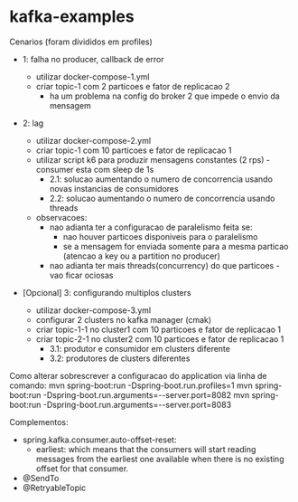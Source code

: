 # kafka-examples

Cenarios (foram divididos em profiles)
- 1: falha no producer, callback de error
  - utilizar docker-compose-1.yml
  - criar topic-1 com 2 particoes e fator de replicacao 2
    - ha um problema na config do broker 2 que impede o envio da mensagem

- 2: lag
  - utilizar docker-compose-2.yml
  - criar topic-1 com 10 particoes e fator de replicacao 1
  - utilizar script k6 para produzir mensagens constantes (2 rps) - consumer esta com sleep de 1s
    - 2.1: solucao aumentando o numero de concorrencia usando novas instancias de consumidores 
    - 2.2: solucao aumentando o numero de concorrencia usando threads
  - observacoes:
    - nao adianta ter a configuracao de paralelismo feita se:
      - nao houver particoes disponiveis para o paralelismo
      - se a mensagem for enviada somente para a mesma particao (atencao a key ou a partition no producer)
    - nao adianta ter mais threads(concurrency) do que particoes - vao ficar ociosas

- [Opcional] 3: configurando multiplos clusters
  - utilizar docker-compose-3.yml
  - configurar 2 clusters no kafka manager (cmak)
  - criar topic-1-1 no cluster1 com 10 particoes e fator de replicacao 1
  - criar topic-2-1 no cluster2 com 10 particoes e fator de replicacao 1
    - 3.1: produtor e consumidor em clusters diferente
    - 3.2: produtores de clusters diferentes

Como alterar sobrescrever a configuracao do application via linha de comando:
mvn spring-boot:run -Dspring-boot.run.profiles=1
mvn spring-boot:run -Dspring-boot.run.arguments=--server.port=8082
mvn spring-boot:run -Dspring-boot.run.arguments=--server.port=8083


Complementos:
- spring.kafka.consumer.auto-offset-reset: 
  - earliest: which means that the consumers will start reading messages from the earliest one available when there is no existing offset for that consumer.
- @SendTo
- @RetryableTopic